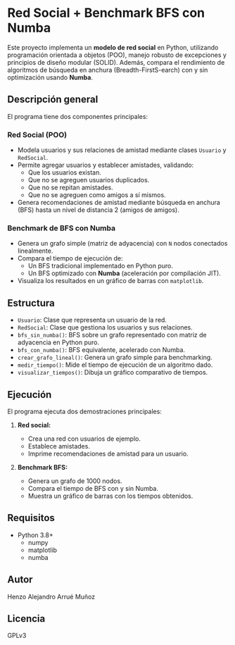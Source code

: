 # Red Social + Benchmark BFS con Numba

Este proyecto implementa un **modelo de red social** en Python, utilizando programación orientada a objetos (POO), manejo robusto de excepciones y principios de diseño modular (SOLID). Además, compara el rendimiento de algoritmos de búsqueda en anchura (Breadth-FirstS-earch) con y sin optimización usando **Numba**.

## Descripción general

El programa tiene dos componentes principales:

### Red Social (POO)
- Modela usuarios y sus relaciones de amistad mediante clases `Usuario` y `RedSocial`.
- Permite agregar usuarios y establecer amistades, validando:
  - Que los usuarios existan.
  - Que no se agreguen usuarios duplicados.
  - Que no se repitan amistades.
  - Que no se agreguen como amigos a sí mismos.
- Genera recomendaciones de amistad mediante búsqueda en anchura (BFS) hasta un nivel de distancia 2 (amigos de amigos).

### Benchmark de BFS con Numba
- Genera un grafo simple (matriz de adyacencia) con `N` nodos conectados linealmente.
- Compara el tiempo de ejecución de:
  - Un BFS tradicional implementado en Python puro.
  - Un BFS optimizado con **Numba** (aceleración por compilación JIT).
- Visualiza los resultados en un gráfico de barras con `matplotlib`.

## Estructura

- `Usuario`: Clase que representa un usuario de la red.
- `RedSocial`: Clase que gestiona los usuarios y sus relaciones.
- `bfs_sin_numba()`: BFS sobre un grafo representado con matriz de adyacencia en Python puro.
- `bfs_con_numba()`: BFS equivalente, acelerado con Numba.
- `crear_grafo_lineal()`: Genera un grafo simple para benchmarking.
- `medir_tiempo()`: Mide el tiempo de ejecución de un algoritmo dado.
- `visualizar_tiempos()`: Dibuja un gráfico comparativo de tiempos.

## Ejecución

El programa ejecuta dos demostraciones principales:
1. **Red social:** 
   - Crea una red con usuarios de ejemplo.
   - Establece amistades.
   - Imprime recomendaciones de amistad para un usuario.

2. **Benchmark BFS:**
   - Genera un grafo de 1000 nodos.
   - Compara el tiempo de BFS con y sin Numba.
   - Muestra un gráfico de barras con los tiempos obtenidos.

## Requisitos

- Python 3.8+
  - numpy
  - matplotlib
  - numba

## Autor

Henzo Alejandro Arrué Muñoz

## Licencia

GPLv3
